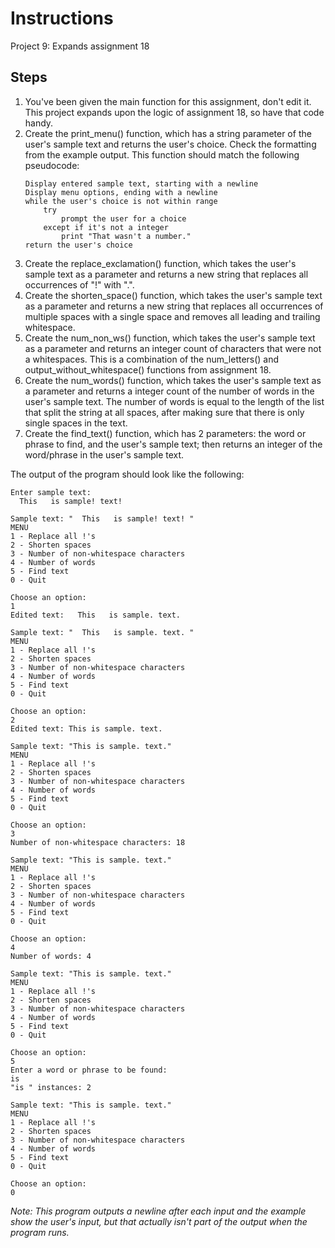 # Instructions
Project 9: Expands assignment 18

## Steps
1. You've been given the main function for this assignment, don't edit it. This project expands upon the logic of assignment 18, so have that code handy.
2. Create the print_menu() function, which has a string parameter of the user's sample text and returns the user's choice. Check the formatting from the example output. This function should match the following pseudocode:
	```
	Display entered sample text, starting with a newline
	Display menu options, ending with a newline
	while the user's choice is not within range
		try
			prompt the user for a choice
		except if it's not a integer
			print "That wasn't a number."
	return the user's choice
	```
3. Create the replace_exclamation() function, which takes the user's sample text as a parameter and returns a new string that replaces all occurrences of "!" with ".".
4. Create the shorten_space() function, which takes the user's sample text as a parameter and returns a new string that replaces all occurrences of multiple spaces with a single space and removes all leading and trailing whitespace.
5. Create the num_non_ws() function, which takes the user's sample text as a parameter and returns an integer count of characters that were not a whitespaces. This is a combination of the num_letters() and output_without_whitespace() functions from assignment 18.
6. Create the num_words() function, which takes the user's sample text as a parameter and returns a integer count of the number of words in the user's sample text. The number of words is equal to the length of the list that split the string at all spaces, after making sure that there is only single spaces in the text.
7. Create the find_text() function, which has 2 parameters: the word or phrase to find, and the user's sample text; then returns an integer of the word/phrase in the user's sample text.

The output of the program should look like the following:
```
Enter sample text:
  This   is sample! text!

Sample text: "  This   is sample! text! "
MENU
1 - Replace all !'s
2 - Shorten spaces
3 - Number of non-whitespace characters
4 - Number of words
5 - Find text
0 - Quit

Choose an option:
1
Edited text:   This   is sample. text.

Sample text: "  This   is sample. text. "
MENU
1 - Replace all !'s
2 - Shorten spaces
3 - Number of non-whitespace characters
4 - Number of words
5 - Find text
0 - Quit

Choose an option:
2
Edited text: This is sample. text.

Sample text: "This is sample. text."
MENU
1 - Replace all !'s
2 - Shorten spaces
3 - Number of non-whitespace characters
4 - Number of words
5 - Find text
0 - Quit

Choose an option:
3
Number of non-whitespace characters: 18

Sample text: "This is sample. text."
MENU
1 - Replace all !'s
2 - Shorten spaces
3 - Number of non-whitespace characters
4 - Number of words
5 - Find text
0 - Quit

Choose an option:
4
Number of words: 4

Sample text: "This is sample. text."
MENU
1 - Replace all !'s
2 - Shorten spaces
3 - Number of non-whitespace characters
4 - Number of words
5 - Find text
0 - Quit

Choose an option:
5
Enter a word or phrase to be found:
is
"is " instances: 2

Sample text: "This is sample. text."
MENU
1 - Replace all !'s
2 - Shorten spaces
3 - Number of non-whitespace characters
4 - Number of words
5 - Find text
0 - Quit

Choose an option:
0
```
*Note: This program outputs a newline after each input and the example show the user's input, but that actually isn't part of the output when the program runs.*
